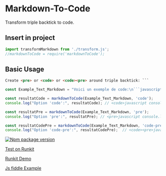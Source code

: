 # Markdown-To-Code
Transform triple backtick to code.

## Insert in project

```javascript
import transformMarkdown from './transform.js';
//markdownToCode = require('markdownToCode');
```

## Basic Usage

```html
Create <pre> or <code> or <code><pre> around triple backtick: ```
```

```javascript
const Example_Text_Markdown = "Voici un exemple de code:\n```javascript\nconsole.log('Hello, World!');\n```";
```

```javascript
const resultatCode = markdownToCode(Example_Text_Markdown, 'code');
console.log("Option 'code':", resultatCode); // <code>javascript console.log('Hello, World!');</code>
```

```javascript
const resultatPre = markdownToCode(Example_Text_Markdown, 'pre');
console.log("Option 'pre':", resultatPre); // <pre>javascript console.log('Hello, World!');</pre>
```

```javascript
const resultatCodePre = markdownToCode(Example_Text_Markdown, 'code-pre');
console.log("Option 'code-pre':", resultatCodePre);  // <code><pre>javascript console.log('Hello, World!');</pre></code>
```


[![Npm package version](https://badgen.net/npm/v/virtual-storage)](https://www.npmjs.com/package/virtual-storage)

[Test on Runkit](https://runkit.com/onigetoc/5e43f1d10888310014d63d5d)

[Runkit Demo](https://runkit.com/onigetoc/virtual-storage-by-gc)

[Js fiddle Example](https://jsfiddle.net/onigetoc/jzbuve15/)

